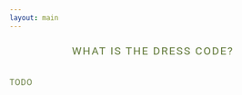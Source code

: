 ```yaml
---
layout: main
---
```


<style>
    .css-1q5ljpx {
        margin: 24px 0 0 0;
        text-align: center;
        font-family: Roboto;
        letter-spacing: 2px;
        color: #617939;
        font-size: 19px;
        font-weight: normal;
        text-transform: uppercase;
    }

    @media (max-width: 640px) {
        .css-1q5ljpx {
            font-size: calc(19px * 0.75);
        }
    }

    @media(max-width: 640px) {
        .css-1q5ljpx {
            font-size: calc(19px * 0.82);
        }
    }

    @media (min-width: 768px) {
        .css-1q5ljpx {
            text-align: center;
        }

        .verticalLayout.homePage .css-1q5ljpx {
            text-align: left;
        }
    }

    @media (max-width: 767px) {
        .css-1q5ljpx {
            padding: 0 16px;
        }
    }

    .css-1mbml5b {
        padding: 0;
        margin: 1.1em auto;
        max-width: 550px;
        text-align: left;
        font-family: Roboto;
        letter-spacing: 1px;
        color: #617939;
        font-size: 14px;
        font-weight: normal;
        line-height: 1.75;
        margin: 32px 0;
        font-family: Roboto;
        letter-spacing: 1px;
        color: #617939;
        font-size: 14px;
        font-weight: normal;
    }

    @media (max-width: 640px) {
        .css-1mbml5b {
            font-size: calc(14px * 0.875);
        }
    }

    @media(max-width: 640px) {
        .css-1mbml5b {
            font-size: calc(14px * 0.9);
        }
    }

    @media (min-width: 720px) {
        .css-1mbml5b {
            max-width: 720px;
        }
    }

    @media (max-width: 768px) {
        .css-1mbml5b {
            padding: 0 16px;
        }
    }

    .css-1mbml5b strong {
        font-weight: bolder !important;
    }

    .css-1mbml5b em {
        font-style: italic !important;
    }

    .css-1mbml5b a {
        -webkit-text-decoration: underline;
        text-decoration: underline;
    }

    .css-1mbml5b .ql-align-right {
        text-align: right;
    }

    .css-1mbml5b .ql-align-center {
        text-align: center;
    }

    .css-1mbml5b .ql-align-justify {
        text-align: justify;
    }

    @media (max-width: 640px) {
        .css-1mbml5b {
            font-size: calc(14px * 0.875);
        }
    }

    @media(max-width: 640px) {
        .css-1mbml5b {
            font-size: calc(14px * 0.9);
        }
    }

    .css-1mbml5b a {
        -webkit-text-decoration: underline;
        text-decoration: underline;
    }
</style>

<div class="css-pov3if">
    <div class="QuestionItem" data-testid="question-item-149358729">
        <div class="css-1oteowz"></div>
        <h4 class="css-1q5ljpx">What is the dress code?</h4>
        <div class="css-1mbml5b">TODO</div>
    </div>
</div>